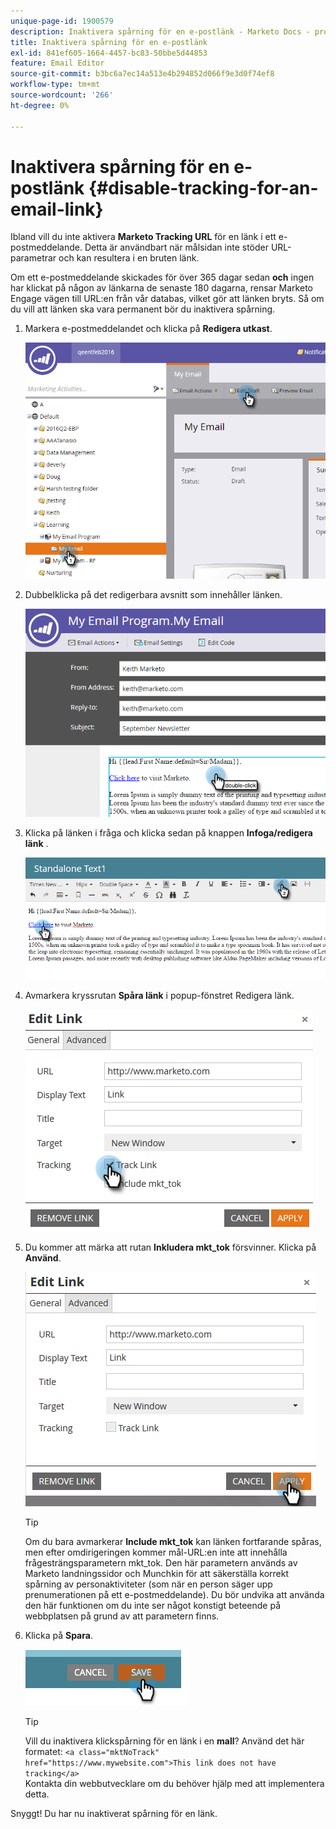 ```yaml
---
unique-page-id: 1900579
description: Inaktivera spårning för en e-postlänk - Marketo Docs - produktdokumentation
title: Inaktivera spårning för en e-postlänk
exl-id: 841ef605-1664-4457-bc83-50bbe5d44853
feature: Email Editor
source-git-commit: b3bc6a7ec14a513e4b294852d066f9e3d0f74ef8
workflow-type: tm+mt
source-wordcount: '266'
ht-degree: 0%

---
```


# Inaktivera spårning för en e-postlänk {#disable-tracking-for-an-email-link}

Ibland vill du inte aktivera **Marketo Tracking URL** för en länk i ett e-postmeddelande. Detta är användbart när målsidan inte stöder URL-parametrar och kan resultera i en bruten länk.

Om ett e-postmeddelande skickades för över 365 dagar sedan **och** ingen har klickat på någon av länkarna de senaste 180 dagarna, rensar Marketo Engage vägen till URL:en från vår databas, vilket gör att länken bryts. Så om du vill att länken ska vara permanent bör du inaktivera spårning.

1. Markera e-postmeddelandet och klicka på **Redigera utkast**.

   ![](assets/one-7.png)

1. Dubbelklicka på det redigerbara avsnitt som innehåller länken.

   ![](assets/two-6.png)

1. Klicka på länken i fråga och klicka sedan på knappen **Infoga/redigera länk** .

   ![](assets/three-6.png)

1. Avmarkera kryssrutan **Spåra länk** i popup-fönstret Redigera länk.

   ![](assets/four-4.png)

1. Du kommer att märka att rutan **Inkludera mkt_tok** försvinner. Klicka på **Använd**.

   ![](assets/five-3.png)

   >[!TIP]
   >
   >Om du bara avmarkerar **Include mkt_tok** kan länken fortfarande spåras, men efter omdirigeringen kommer mål-URL:en inte att innehålla frågesträngsparametern mkt_tok. Den här parametern används av Marketo landningssidor och Munchkin för att säkerställa korrekt spårning av personaktiviteter (som när en person säger upp prenumerationen på ett e-postmeddelande). Du bör undvika att använda den här funktionen om du inte ser något konstigt beteende på webbplatsen på grund av att parametern finns.

1. Klicka på **Spara**.

   ![](assets/image2014-9-17-22-3a25-3a20.png)

   >[!TIP]
   >
   >Vill du inaktivera klickspårning för en länk i en **mall**? Använd det här formatet:
   >`<a class="mktNoTrack" href="https://www.mywebsite.com">This link does not have tracking</a>`\
   >Kontakta din webbutvecklare om du behöver hjälp med att implementera detta.

Snyggt! Du har nu inaktiverat spårning för en länk.

